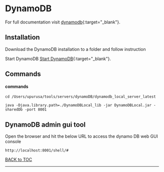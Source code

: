 # DynamoDB

For full documentation visit [dynamodb](https://docs.aws.amazon.com/amazondynamodb/latest/developerguide/DynamoDBLocal.DownloadingAndRunning.html){:target="_blank"}.

## Installation

Download the DynamoDB installation to a folder and follow instruction

Start DynamoDB
[Start DynamoDB](https://docs.aws.amazon.com/amazondynamodb/latest/developerguide/DynamoDBLocal.DownloadingAndRunning.html){:target="_blank"}.


## Commands

#### commands

`cd /Users/upurusa/tools/servers/dynamoDB/dynamodb_local_server_latest`

`java -Djava.library.path=./DynamoDBLocal_lib -jar DynamoDBLocal.jar -sharedDb -port 8001`



## DynamoDB admin gui tool

Open the browser and hit the below URL to access the dynamo DB web GUI console
    
	http://localhost:8001/shell/#




[BACK to TOC](../../README.md)

----------